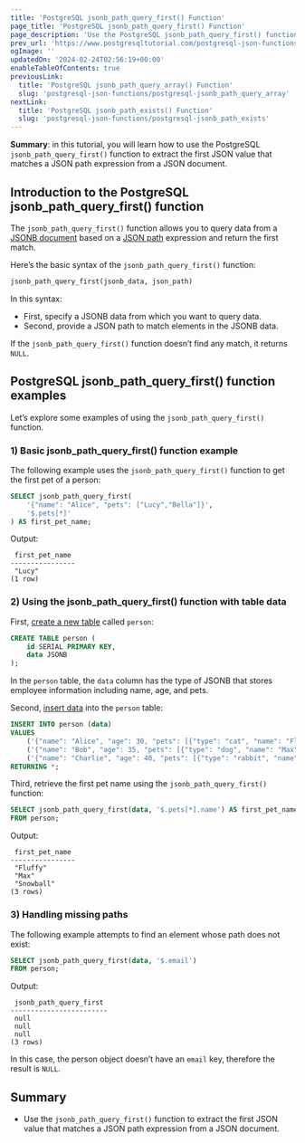 ```yaml
---
title: 'PostgreSQL jsonb_path_query_first() Function'
page_title: 'PostgreSQL jsonb_path_query_first() Function'
page_description: 'Use the PostgreSQL jsonb_path_query_first() function to extract the first JSON value that matches a JSON path from a JSON document.'
prev_url: 'https://www.postgresqltutorial.com/postgresql-json-functions/postgresql-jsonb_path_query_first/'
ogImage: ''
updatedOn: '2024-02-24T02:56:19+00:00'
enableTableOfContents: true
previousLink:
  title: 'PostgreSQL jsonb_path_query_array() Function'
  slug: 'postgresql-json-functions/postgresql-jsonb_path_query_array'
nextLink:
  title: 'PostgreSQL jsonb_path_exists() Function'
  slug: 'postgresql-json-functions/postgresql-jsonb_path_exists'
---
```


**Summary**: in this tutorial, you will learn how to use the PostgreSQL `jsonb_path_query_first()` function to extract the first JSON value that matches a JSON path expression from a JSON document.

## Introduction to the PostgreSQL jsonb_path_query_first() function

The `jsonb_path_query_first()` function allows you to query data from a [JSONB document](../postgresql-tutorial/postgresql-json) based on a [JSON path](postgresql-json-path) expression and return the first match.

Here’s the basic syntax of the `jsonb_path_query_first()` function:

```sql
jsonb_path_query_first(jsonb_data, json_path)
```

In this syntax:

- First, specify a JSONB data from which you want to query data.
- Second, provide a JSON path to match elements in the JSONB data.

If the `jsonb_path_query_first()` function doesn’t find any match, it returns `NULL`.

## PostgreSQL jsonb_path_query_first() function examples

Let’s explore some examples of using the `jsonb_path_query_first()` function.

### 1\) Basic jsonb_path_query_first() function example

The following example uses the `jsonb_path_query_first()` function to get the first pet of a person:

```sql
SELECT jsonb_path_query_first(
    '{"name": "Alice", "pets": ["Lucy","Bella"]}',
    '$.pets[*]'
) AS first_pet_name;
```

Output:

```text
 first_pet_name
----------------
 "Lucy"
(1 row)
```

### 2\) Using the jsonb_path_query_first() function with table data

First, [create a new table](../postgresql-tutorial/postgresql-create-table) called `person`:

```sql
CREATE TABLE person (
    id SERIAL PRIMARY KEY,
    data JSONB
);
```

In the `person` table, the `data` column has the type of JSONB that stores employee information including name, age, and pets.

Second, [insert data](../postgresql-tutorial/postgresql-insert-multiple-rows) into the `person` table:

```sql
INSERT INTO person (data)
VALUES
    ('{"name": "Alice", "age": 30, "pets": [{"type": "cat", "name": "Fluffy"}, {"type": "dog", "name": "Buddy"}]}'),
    ('{"name": "Bob", "age": 35, "pets": [{"type": "dog", "name": "Max"}]}'),
    ('{"name": "Charlie", "age": 40, "pets": [{"type": "rabbit", "name": "Snowball"}]}')
RETURNING *;
```

Third, retrieve the first pet name using the `jsonb_path_query_first()` function:

```sql
SELECT jsonb_path_query_first(data, '$.pets[*].name') AS first_pet_name
FROM person;
```

Output:

```text
 first_pet_name
----------------
 "Fluffy"
 "Max"
 "Snowball"
(3 rows)
```

### 3\) Handling missing paths

The following example attempts to find an element whose path does not exist:

```sql
SELECT jsonb_path_query_first(data, '$.email')
FROM person;
```

Output:

```text
 jsonb_path_query_first
------------------------
 null
 null
 null
(3 rows)
```

In this case, the person object doesn’t have an `email` key, therefore the result is `NULL`.

## Summary

- Use the `jsonb_path_query_first()` function to extract the first JSON value that matches a JSON path expression from a JSON document.
